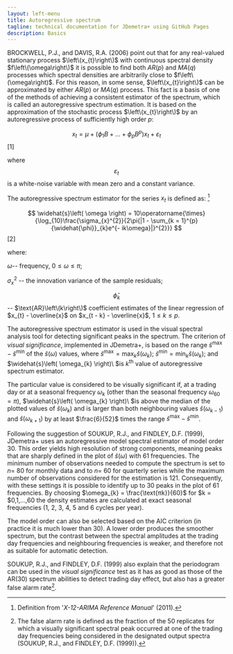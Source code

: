 ```yaml
---
layout: left-menu
title: Autoregressive spectrum
tagline: technical documentation for JDemetra+ using GitHub Pages
description: Basics
---
```


BROCKWELL, P.J., and DAVIS, R.A. (2006) point out that for any
real-valued stationary process $\left\(x_{t}\right\)$ with continuous spectral
density $f\left\(\omega\right\)$ it is possible to find both
$AR(p)$ and $MA(q)$ processes which spectral densities are arbitrarily
close to $f\left\(\omega\right)$. For this reason, in some sense,
$\left\(x_{t}\right\)$ can be approximated by either $AR(p)$ or $MA(q)$
process. This fact is a basis of one of the methods of achieving a
consistent estimator of the spectrum, which is called an autoregressive
spectrum estimation. It is based on the approximation of the stochastic
process $\left\(x_{t}\right\)$ by an autoregressive process of
sufficiently high order $p$:

  $$
  x_{t} = \mu + \left( \phi_{1}B + \ldots + \phi_{p}B^{p} \right)x_{t} + \varepsilon_{t}
  $$   \[1\] <!---\[7.118\]      -->

where $$\varepsilon_{t}$$ is a white-noise variable with mean zero and a
constant variance.

The autoregressive spectrum estimator for the series $x_{t}$ is defined
as: [^76]

 $$
 \widehat{s}\left( \omega \right) = 10\operatorname{\times}{\log_{10}\frac{\sigma_{x}^{2}}{2\pi{|1 - \sum_{k = 1}^{p}{\widehat{\phi}}_{k}e^{- ik\omega}|}^{2}}}
 $$ \[2\] <!---\[7.119\]      --> 

where:

$\omega$-- frequency, $0 \leq \omega \leq \pi$;

$\sigma_{x}^{2}$ -- the innovation variance of the sample residuals;

$${\widehat{\phi}}_{k}$$ -- $\text{AR}\left\(k\right\)$ coefficient
estimates of the linear regression of $x_{t} - \overline{x}$ on
$x_{t - k} - \overline{x}$, $1 \leq k \leq p$.

The autoregressive spectrum estimator is used in the visual spectral
analysis tool for detecting significant peaks in the spectrum. The
criterion of *visual significance*, implemented in JDemetra+, is based
on the range ${\widehat{s}}^{\max} - {\widehat{s}}^{\min}$ of the
$\widehat{s}\left( \omega \right)$ values, where
${\widehat{s}}^{\max} = \max_{k}\widehat{s}\left( \omega_{k} \right)$;
${\widehat{s}}^{\min} = \min_{k}\widehat{s}\left( \omega_{k} \right);$
and $\widehat{s}\left( \omega_{k} \right)\ $is $k^{\text{th}}$ value of
autoregressive spectrum estimator.

The particular value is considered to be visually significant if, at a
trading day or at a seasonal frequency $\omega_{k}$ (other than the
seasonal frequency $\omega_{60} = \pi$),
$\widehat{s}\left( \omega_{k} \right)\ $is above the median of the
plotted values of $\widehat{s}\left( \omega_{k} \right)$ and is larger
than both neighbouring values $\widehat{s}\left( \omega_{k - 1} \right)$
and $\widehat{s}\left( \omega_{k + 1} \right)$ by at least
$\frac{6}{52}$ times the range
${\widehat{s}}^{\max} - {\widehat{s}}^{\min}$.

Following the suggestion of SOUKUP, R.J., and FINDLEY, D.F. (1999),
JDemetra+ uses an autoregressive model spectral estimator of model order 30. This order yields high resolution of strong components, meaning peaks that are sharply defined in the plot of
$\widehat{s}\left( \omega \right)$ with 61 frequencies. The minimum
number of observations needed to compute the spectrum is set to $n =$ 80
for monthly data and to $n =$ 60 for quarterly series while the maximum
number of observations considered for the estimation is 121.
Consequently, with these settings it is possible to identify up to 30
peaks in the plot of 61 frequencies. By choosing
$\omega_{k} = \frac{\text{πk}}{60}$ for $k = $0,1,...,60 the density
estimates are calculated at exact seasonal frequencies
(1, 2, 3, 4, 5 and 6 cycles per year).

The model order can also be selected based on the AIC criterion (in
practice it is much lower than 30). A lower order produces the smoother
spectrum, but the contrast between the spectral amplitudes at the
trading day frequencies and neighbouring frequencies is weaker, and
therefore not as suitable for automatic detection.

SOUKUP, R.J., and FINDLEY, D.F. (1999) also explain that the periodogram
can be used in the *visual significance* test as it has as good as those
of the AR(30) spectrum abilities to detect trading day effect, but also
has a greater false alarm rate[^77].

[^76]: Definition from '*X-12-ARIMA Reference Manual*' (2011).

[^77]: The false alarm rate is defined as the fraction of the 50
    replicates for which a visually significant spectral peak occurred
    at one of the trading day frequencies being considered in the
    designated output spectra (SOUKUP, R.J., and FINDLEY, D.F. (1999)).